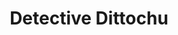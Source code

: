 ---
title: Detective Dittochu
year: 2018
filename: 2018_detective_dittochu.png
image: ./images/2018_detective_dittochu.png
---